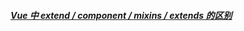 ##### [Vue 中 extend / component / mixins / extends 的区别](https://segmentfault.com/a/1190000010095089)

